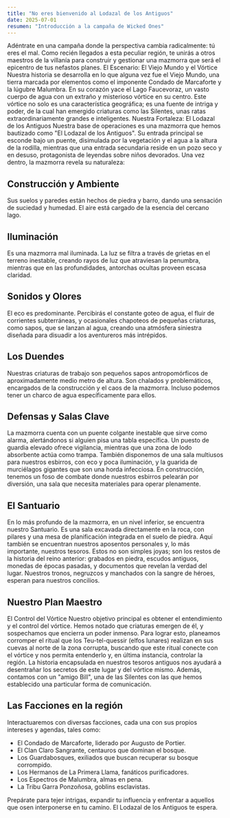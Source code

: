 ```yaml
---
title: "No eres bienvenido al Lodazal de los Antiguos"
date: 2025-07-01
resumen: "Introducción a la campaña de Wicked Ones"
---
```

Adéntrate en una campaña donde la perspectiva cambia radicalmente: tú eres el mal. Como recién llegados a esta peculiar región, te unirás a otros maestros de la villanía para construir y gestionar una mazmorra que será el epicentro de tus nefastos planes.
El Escenario: El Viejo Mundo y el Vórtice Nuestra historia se desarrolla en lo que alguna vez fue el Viejo Mundo, una tierra marcada por elementos como el imponente Condado de Marcaforte y la lúgubre Malumbra. En su corazón yace el Lago Faucevoraz, un vasto cuerpo de agua con un extraño y misterioso vórtice en su centro. Este vórtice no solo es una característica geográfica; es una fuente de intriga y poder, de la cual han emergido criaturas como las Silentes, unas ratas extraordinariamente grandes e inteligentes.
Nuestra Fortaleza: El Lodazal de los Antiguos Nuestra base de operaciones es una mazmorra que hemos bautizado como "El Lodazal de los Antiguos". Su entrada principal se esconde bajo un puente, disimulada por la vegetación y el agua a la altura de la rodilla, mientras que una entrada secundaria reside en un pozo seco y en desuso, protagonista de leyendas sobre niños devorados.
Una vez dentro, la mazmorra revela su naturaleza:

## Construcción y Ambiente
Sus suelos y paredes están hechos de piedra y barro, dando una sensación de suciedad y humedad. El aire está cargado de la esencia del cercano lago.
## Iluminación
Es una mazmorra mal iluminada. La luz se filtra a través de grietas en el terreno inestable, creando rayos de luz que atraviesan la penumbra, mientras que en las profundidades, antorchas ocultas proveen escasa claridad.
## Sonidos y Olores
El eco es predominante. Percibirás el constante goteo de agua, el fluir de corrientes subterráneas, y ocasionales chapoteos de pequeñas criaturas, como sapos, que se lanzan al agua, creando una atmósfera siniestra diseñada para disuadir a los aventureros más intrépidos.
## Los Duendes
Nuestras criaturas de trabajo son pequeños sapos antropomórficos de aproximadamente medio metro de altura. Son chalados y problemáticos, encargados de la construcción y el caos de la mazmorra. Incluso podemos tener un charco de agua específicamente para ellos.
## Defensas y Salas Clave
La mazmorra cuenta con un puente colgante inestable que sirve como alarma, alertándonos si alguien pisa una tabla específica. Un puesto de guardia elevado ofrece vigilancia, mientras que una zona de lodo absorbente actúa como trampa. También disponemos de una sala multiusos para nuestros esbirros, con eco y poca iluminación, y la guarida de murciélagos gigantes que son una horda infecciosa. En construcción, tenemos un foso de combate donde nuestros esbirros pelearán por diversión, una sala que necesita materiales para operar plenamente.
## El Santuario
En lo más profundo de la mazmorra, en un nivel inferior, se encuentra nuestro Santuario. Es una sala excavada directamente en la roca, con pilares y una mesa de planificación integrada en el suelo de piedra. Aquí también se encuentran nuestros aposentos personales y, lo más importante, nuestros tesoros. Estos no son simples joyas; son los restos de la historia del reino anterior: grabados en piedra, escudos antiguos, monedas de épocas pasadas, y documentos que revelan la verdad del lugar. Nuestros tronos, negruzcos y manchados con la sangre de héroes, esperan para nuestros concilios.

## Nuestro Plan Maestro
El Control del Vórtice Nuestro objetivo principal es obtener el entendimiento y el control del vórtice. Hemos notado que criaturas emergen de él, y sospechamos que encierra un poder inmenso. Para lograr esto, planeamos corromper el ritual que los Teu-tel-quessir (elfos lunares) realizan en sus cuevas al norte de la zona corrupta, buscando que este ritual conecte con el vórtice y nos permita entenderlo y, en última instancia, controlar la región. La historia encapsulada en nuestros tesoros antiguos nos ayudará a desentrañar los secretos de este lugar y del vórtice mismo. Además, contamos con un "amigo Bill", una de las Silentes con las que hemos establecido una particular forma de comunicación.

## Las Facciones en la región
Interactuaremos con diversas facciones, cada una con sus propios intereses y agendas, tales como:
- El Condado de Marcaforte, liderado por Augusto de Portier.
- El Clan Claro Sangrante, centauros que dominan el bosque.
- Los Guardabosques, exiliados que buscan recuperar su bosque corrompido.
- Los Hermanos de La Primera Llama, fanáticos purificadores.
- Los Espectros de Malumbra, almas en pena.
- La Tribu Garra Ponzoñosa, goblins esclavistas.

Prepárate para tejer intrigas, expandir tu influencia y enfrentar a aquellos que osen interponerse en tu camino. El Lodazal de los Antiguos te espera.